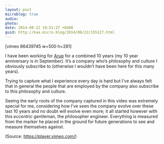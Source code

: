 ```yaml
---
layout: post
microblog: true
audio: 
photo: 
date: 2014-08-22 19:51:27 +0400
guid: http://kaa.micro.blog/2014/08/22/155127.html
---
```

[vimeo 86439745 w=500 h=281]
<p>I have been working for <a href="http://www.arup.com">Arup</a> for a combined 10 years (my 10 year anniversary is in September). It&rsquo;s a company who&rsquo;s philosophy and culture I obviously subscribe to (otherwise I wouldn&rsquo;t have been here for this many years).</p>

<p>Trying to capture what I experience every day is hard but I&rsquo;ve always felt that in general the people that are employed by the company also subscribe to this philosophy and culture.</p>

<p>Seeing the early roots of the company captured in this video was extremely special for me, considering how I&rsquo;ve seen the company evolve over these last 10 years and no doubt will evolve even more; it all started however with this <em>eccentric</em> gentleman, the philosopher engineer. Everything is measured from the marker he placed in the ground for future generations to see and measure themselves against.</p><div class="attribution">(<span>Source:</span> <a href="https://player.vimeo.com/">https://player.vimeo.com/</a>)</div>

